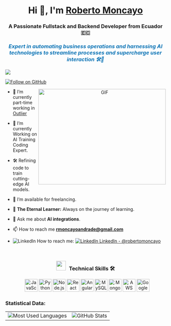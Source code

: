 <h1 align="center">Hi 👋, I'm <a href="https://www.linkedin.com/in/roberto-moncayo-andrade-822468213/" target="_blank" rel="noopener noreferrer">
Roberto Moncayo</a></h1>

<h3 align="center"><strong>A Passionate Fullstack and Backend Developer from Ecuador 🇪🇨</strong></h3>
<h3 align="center" style="font-weight:bold; color:#0e75b6;"><i>Expert in automating business operations and harnessing AI technologies to streamline processes and supercharge user interaction 🛠️🤖</i></h3>

<p align="left"><img src="https://komarev.com/ghpvc/?username=robertouski-pw&label=Profile%20views&color=0e75b6&style=flat" 
  </p>

<!-- GitHub followers badge -->
<p align="left">
  <a href="https://github.com/robertouski">
    <img src="https://img.shields.io/badge/Follow-%40robertouski-blue?style=social&logo=github" alt="Follow on GitHub">
  </a>
</p>


<a target="_blank" align="center">
  <img align="right" top="500" height="300" width="400" alt="GIF" src="https://media.giphy.com/media/SWoSkN6DxTszqIKEqv/giphy.gif">
</a>

- 🔭 I’m currently part-time working in <a href="https://outlier.ai/" target="blank">Outlier</a>

- 🌱 I’m currently Working on AI Training Coding Expert.

- 🛠️ Refining code to train cutting-edge AI models. 

- 🤝 I’m available for freelancing.

- 🌱 **The Eternal Learner:** Always on the journey of learning.

- 💬 Ask me about **AI integrations**.

- 📫 How to reach me **rmoncayoandrade@gmail.com**

- ![LinkedIn](https://img.icons8.com/color/16/000000/linkedin.png)  How to reach me: [![LinkedIn](https://img.icons8.com/color/16/000000/linkedin.png) LinkedIn - @robertomoncayo](https://www.linkedin.com/in/roberto-moncayo-andrade-822468213/)


<br/>
<h3 align="center"> <img src="https://media.giphy.com/media/iY8CRBdQXODJSCERIr/giphy.gif" width="30" height="30" style="margin-right: 10px;">Technical Skills 🛠  </h3>

<p align="center">
    <div align="center" class="icons-social" style="margin-left: 10px;">
        <!-- Habilidades -->
 <img src="https://img.icons8.com/color/48/000000/javascript--v1.png" title="JavaScript" style="width:40px; height:40px;">
        <img src="https://img.icons8.com/color/48/000000/python--v1.png" title="Python" style="width:40px; height:40px;">
        <img src="https://img.icons8.com/color/48/000000/nodejs.png" title="Node.js" style="width:40px; height:40px;">
        <img src="https://img.icons8.com/plasticine/100/000000/react.png" title="React" style="width:40px; height:40px;">
        <img src="https://img.icons8.com/color/48/000000/angularjs.png" title="Angular" style="width:40px; height:40px;">
        <img src="https://img.icons8.com/color/48/000000/mysql-logo.png" title="MySQL" style="width:40px; height:40px;">
        <img src="https://img.icons8.com/color/48/000000/mongodb.png" title="MongoDB" style="width:40px; height:40px;">
        <img src="https://img.icons8.com/color/48/000000/amazon-web-services.png" title="AWS" style="width:40px; height:40px;">
        <img src="https://img.icons8.com/color/48/000000/google-cloud.png" title="Google Cloud" style="width:40px; height:40px;">
    </div>
</p>

<h3>Statistical Data:</h3>
<table>
  <tr>
    <td><img src="https://github-readme-stats.vercel.app/api/top-langs/?username=robertouski&show_icons=true&locale=en&bg_color=0d1117&text_color=ffffff&layout=compact" alt="Most Used Languages"></td>
    <td><img src="https://github-readme-stats.vercel.app/api?username=robertouski&show_icons=true&locale=en&bg_color=0d1117&text_color=ffffff" alt="GitHub Stats"></td>
  </tr>
</table>

